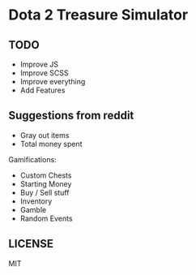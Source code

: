 # Dota 2 Treasure Simulator

## TODO
* Improve JS
* Improve SCSS
* Improve everything
* Add Features


## Suggestions from reddit

- Gray out items
- Total money spent


Gamifications:

- Custom Chests
- Starting Money
- Buy / Sell stuff
- Inventory
- Gamble
- Random Events

## LICENSE

MIT


